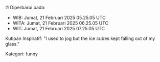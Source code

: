 ⏰ Diperbarui pada:
- WIB: Jumat, 21 Februari 2025 05.25.05 UTC
- WITA: Jumat, 21 Februari 2025 06.25.05 UTC
- WIT: Jumat, 21 Februari 2025 07.25.05 UTC

Kutipan Inspiratif:
"I used to jog but the ice cubes kept falling out of my glass."


Kategori: funny

